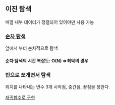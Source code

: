 ## 이진 탐색
배열 내부 데이터가 정렬되어 있어야만 사용 가능

### [순차 탐색](./Sequqential_Search.py)
앞에서 부터 순차적으로 탐색<br>

#### 순차 탐색의 시간 복잡도: O(N) =>최악의 경우


### 반으로 쪼개면서 탐색
위치를 나타내는 변수 3개 시작점, 중간점, 끝점을 정한다.

[재귀함수로 구현](./)
